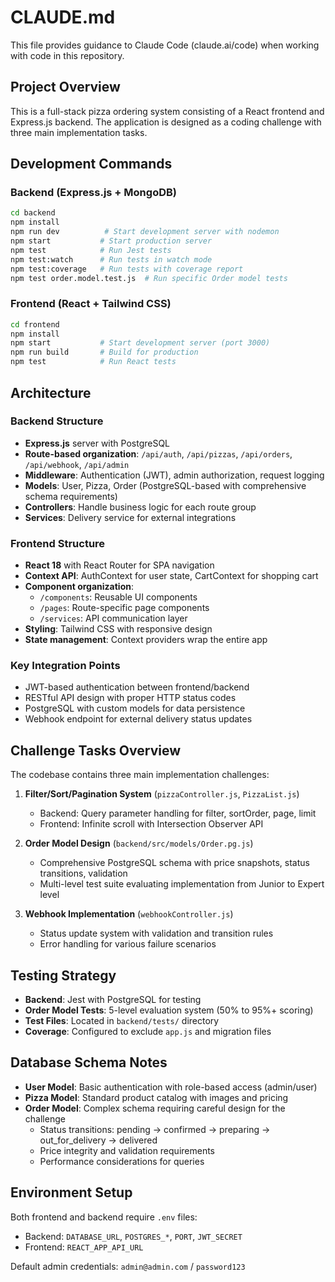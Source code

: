 # CLAUDE.md

This file provides guidance to Claude Code (claude.ai/code) when working with code in this repository.

## Project Overview

This is a full-stack pizza ordering system consisting of a React frontend and Express.js backend. The application is designed as a coding challenge with three main implementation tasks.

## Development Commands

### Backend (Express.js + MongoDB)
```bash
cd backend
npm install
npm run dev          # Start development server with nodemon
npm start           # Start production server
npm test            # Run Jest tests
npm test:watch      # Run tests in watch mode
npm test:coverage   # Run tests with coverage report
npm test order.model.test.js  # Run specific Order model tests
```

### Frontend (React + Tailwind CSS)
```bash
cd frontend
npm install
npm start           # Start development server (port 3000)
npm run build       # Build for production
npm test            # Run React tests
```

## Architecture

### Backend Structure
- **Express.js** server with PostgreSQL
- **Route-based organization**: `/api/auth`, `/api/pizzas`, `/api/orders`, `/api/webhook`, `/api/admin`
- **Middleware**: Authentication (JWT), admin authorization, request logging
- **Models**: User, Pizza, Order (PostgreSQL-based with comprehensive schema requirements)
- **Controllers**: Handle business logic for each route group
- **Services**: Delivery service for external integrations

### Frontend Structure
- **React 18** with React Router for SPA navigation
- **Context API**: AuthContext for user state, CartContext for shopping cart
- **Component organization**: 
  - `/components`: Reusable UI components
  - `/pages`: Route-specific page components
  - `/services`: API communication layer
- **Styling**: Tailwind CSS with responsive design
- **State management**: Context providers wrap the entire app

### Key Integration Points
- JWT-based authentication between frontend/backend
- RESTful API design with proper HTTP status codes
- PostgreSQL with custom models for data persistence
- Webhook endpoint for external delivery status updates

## Challenge Tasks Overview

The codebase contains three main implementation challenges:

1. **Filter/Sort/Pagination System** (`pizzaController.js`, `PizzaList.js`)
   - Backend: Query parameter handling for filter, sortOrder, page, limit
   - Frontend: Infinite scroll with Intersection Observer API

2. **Order Model Design** (`backend/src/models/Order.pg.js`)
   - Comprehensive PostgreSQL schema with price snapshots, status transitions, validation
   - Multi-level test suite evaluating implementation from Junior to Expert level

3. **Webhook Implementation** (`webhookController.js`)
   - Status update system with validation and transition rules
   - Error handling for various failure scenarios

## Testing Strategy

- **Backend**: Jest with PostgreSQL for testing
- **Order Model Tests**: 5-level evaluation system (50% to 95%+ scoring)
- **Test Files**: Located in `backend/tests/` directory
- **Coverage**: Configured to exclude `app.js` and migration files

## Database Schema Notes

- **User Model**: Basic authentication with role-based access (admin/user)
- **Pizza Model**: Standard product catalog with images and pricing
- **Order Model**: Complex schema requiring careful design for the challenge
  - Status transitions: pending → confirmed → preparing → out_for_delivery → delivered
  - Price integrity and validation requirements
  - Performance considerations for queries

## Environment Setup

Both frontend and backend require `.env` files:
- Backend: `DATABASE_URL`, `POSTGRES_*`, `PORT`, `JWT_SECRET`
- Frontend: `REACT_APP_API_URL`

Default admin credentials: `admin@admin.com` / `password123`